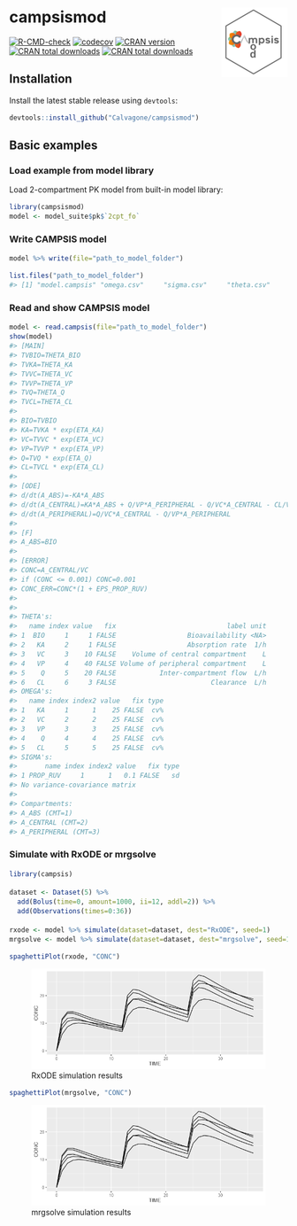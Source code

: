 
# campsismod <img src='man/figures/logo.png' align="right" alt="" width="120" />

<!-- badges: start -->

[![R-CMD-check](https://github.com/Calvagone/campsismod/workflows/R-CMD-check/badge.svg)](https://github.com/Calvagone/campsismod/actions)
[![codecov](https://codecov.io/gh/Calvagone/campsismod/branch/main/graph/badge.svg?token=7DHBRQD7AG)](https://app.codecov.io/gh/Calvagone/campsismod)
[![CRAN
version](http://www.r-pkg.org/badges/version/campsismod)](https://cran.r-project.org/package=campsismod)
[![CRAN total
downloads](https://cranlogs.r-pkg.org/badges/grand-total/campsismod)](https://cran.r-project.org/package=campsismod)
[![CRAN total
downloads](https://cranlogs.r-pkg.org/badges/campsismod)](https://cran.r-project.org/package=campsismod)
<!-- badges: end -->

## Installation

Install the latest stable release using `devtools`:

``` r
devtools::install_github("Calvagone/campsismod")
```

## Basic examples

### Load example from model library

Load 2-compartment PK model from built-in model library:

``` r
library(campsismod)
model <- model_suite$pk$`2cpt_fo`
```

### Write CAMPSIS model

``` r
model %>% write(file="path_to_model_folder")
```

``` r
list.files("path_to_model_folder")
#> [1] "model.campsis" "omega.csv"     "sigma.csv"     "theta.csv"
```

### Read and show CAMPSIS model

``` r
model <- read.campsis(file="path_to_model_folder")
show(model)
#> [MAIN]
#> TVBIO=THETA_BIO
#> TVKA=THETA_KA
#> TVVC=THETA_VC
#> TVVP=THETA_VP
#> TVQ=THETA_Q
#> TVCL=THETA_CL
#> 
#> BIO=TVBIO
#> KA=TVKA * exp(ETA_KA)
#> VC=TVVC * exp(ETA_VC)
#> VP=TVVP * exp(ETA_VP)
#> Q=TVQ * exp(ETA_Q)
#> CL=TVCL * exp(ETA_CL)
#> 
#> [ODE]
#> d/dt(A_ABS)=-KA*A_ABS
#> d/dt(A_CENTRAL)=KA*A_ABS + Q/VP*A_PERIPHERAL - Q/VC*A_CENTRAL - CL/VC*A_CENTRAL
#> d/dt(A_PERIPHERAL)=Q/VC*A_CENTRAL - Q/VP*A_PERIPHERAL
#> 
#> [F]
#> A_ABS=BIO
#> 
#> [ERROR]
#> CONC=A_CENTRAL/VC
#> if (CONC <= 0.001) CONC=0.001
#> CONC_ERR=CONC*(1 + EPS_PROP_RUV)
#> 
#> 
#> THETA's:
#>   name index value   fix                            label unit
#> 1  BIO     1     1 FALSE                  Bioavailability <NA>
#> 2   KA     2     1 FALSE                  Absorption rate  1/h
#> 3   VC     3    10 FALSE    Volume of central compartment    L
#> 4   VP     4    40 FALSE Volume of peripheral compartment    L
#> 5    Q     5    20 FALSE           Inter-compartment flow  L/h
#> 6   CL     6     3 FALSE                        Clearance  L/h
#> OMEGA's:
#>   name index index2 value   fix type
#> 1   KA     1      1    25 FALSE  cv%
#> 2   VC     2      2    25 FALSE  cv%
#> 3   VP     3      3    25 FALSE  cv%
#> 4    Q     4      4    25 FALSE  cv%
#> 5   CL     5      5    25 FALSE  cv%
#> SIGMA's:
#>       name index index2 value   fix type
#> 1 PROP_RUV     1      1   0.1 FALSE   sd
#> No variance-covariance matrix
#> 
#> Compartments:
#> A_ABS (CMT=1)
#> A_CENTRAL (CMT=2)
#> A_PERIPHERAL (CMT=3)
```

### Simulate with RxODE or mrgsolve

``` r
library(campsis)

dataset <- Dataset(5) %>%
  add(Bolus(time=0, amount=1000, ii=12, addl=2)) %>%
  add(Observations(times=0:36))

rxode <- model %>% simulate(dataset=dataset, dest="RxODE", seed=1)
mrgsolve <- model %>% simulate(dataset=dataset, dest="mrgsolve", seed=1)
```

``` r
spaghettiPlot(rxode, "CONC")
```

<figure>
<img src="vignettes/resources/results_rxode.png"
alt="RxODE simulation results" />
<figcaption aria-hidden="true">RxODE simulation results</figcaption>
</figure>

``` r
spaghettiPlot(mrgsolve, "CONC")
```

<figure>
<img src="vignettes/resources/results_mrgsolve.png"
alt="mrgsolve simulation results" />
<figcaption aria-hidden="true">mrgsolve simulation results</figcaption>
</figure>
